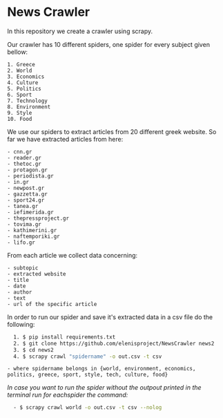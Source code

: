 # News Crawler

In this repository we create a crawler using scrapy.

Our crawler has 10 different spiders, one spider for every subject given bellow:

    1. Greece
    2. World
    3. Economics
    4. Culture
    5. Politics
    6. Sport
    7. Technology
    8. Environment
    9. Style
    10. Food

We use our spiders to extract articles from 20 different greek website. So far we have extracted articles from here:

    - cnn.gr
    - reader.gr
    - thetoc.gr
    - protagon.gr
    - periodista.gr
    - in.gr
    - newpost.gr
    - gazzetta.gr
    - sport24.gr
    - tanea.gr
    - iefimerida.gr
    - thepressproject.gr
    - tovima.gr
    - kathimerini.gr
    - naftemporiki.gr
    - lifo.gr

From each article we collect data concerning:

    - subtopic
    - extracted website
    - title
    - date
    - author
    - text
    - url of the specific article

In order to run our spider and save it's extracted data in a csv file do the following:

```bash
  1. $ pip install requirements.txt
  2. $ git clone https://github.com/elenisproject/NewsCrawler news2
  3. $ cd news2
  4. $ scrapy crawl "spidername" -o out.csv -t csv
```

    - where spidername belongs in {world, environment, economics, politics, greece, sport, style, tech, culture, food}

*In case you want to run the spider without the outpout printed in the terminal run for eachspider the command:*

```bash
  - $ scrapy crawl world -o out.csv -t csv --nolog
```
